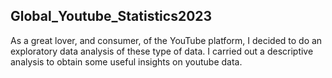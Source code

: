 ## Global_Youtube_Statistics2023
As a great lover, and consumer, of the YouTube platform, I decided to do an exploratory data analysis of these type of data. I carried out a descriptive analysis to obtain some useful insights on youtube data. 
   
